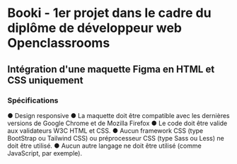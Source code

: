 # Booki - 1er projet dans le cadre du diplôme de développeur web Openclassrooms

## Intégration d'une maquette Figma en HTML et CSS uniquement

### Spécifications

● Design responsive
● La maquette doit être compatible avec les dernières versions de Google Chrome et de Mozilla Firefox
● Le code doit être valide aux validateurs W3C HTML et CSS.
● Aucun framework CSS (type BootStrap ou Tailwind CSS) ou préprocesseur CSS (type Sass ou Less) ne doit être utilisé.
● Aucun autre langage ne doit être utilisé (comme JavaScript, par exemple).
